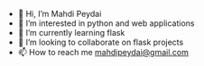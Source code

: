 - 👋 Hi, I’m Mahdi Peydai
- 👀 I’m interested in python and web applications
- 🌱 I’m currently learning flask
- 💞️ I’m looking to collaborate on flask projects
- 📫 How to reach me mahdipeydai@gmail.com

<!---
MahdiPeydai/MahdiPeydai is a ✨ special ✨ repository because its `README.md` (this file) appears on your GitHub profile.
You can click the Preview link to take a look at your changes.
--->
